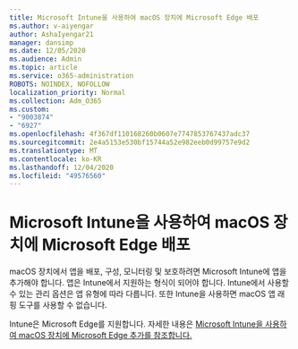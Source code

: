 ```yaml
---
title: Microsoft Intune을 사용하여 macOS 장치에 Microsoft Edge 배포
ms.author: v-aiyengar
author: AshaIyengar21
manager: dansimp
ms.date: 12/05/2020
ms.audience: Admin
ms.topic: article
ms.service: o365-administration
ROBOTS: NOINDEX, NOFOLLOW
localization_priority: Normal
ms.collection: Adm_O365
ms.custom:
- "9003874"
- "6927"
ms.openlocfilehash: 4f367df110168260b0607e7747853767437adc37
ms.sourcegitcommit: 2e4a5153e530bf15744a52e982eeb0d99757e9d2
ms.translationtype: MT
ms.contentlocale: ko-KR
ms.lasthandoff: 12/04/2020
ms.locfileid: "49576560"
---
```

# <a name="use-microsoft-intune-to-deploy-microsoft-edge-to-a-macos-device"></a>Microsoft Intune을 사용하여 macOS 장치에 Microsoft Edge 배포

macOS 장치에서 앱을 배포, 구성, 모니터링 및 보호하려면 Microsoft Intune에 앱을 추가해야 합니다. 앱은 Intune에서 지원하는 형식이 되어야 합니다. Intune에서 사용할 수 있는 관리 옵션은 앱 유형에 따라 다릅니다. 또한 Intune을 사용하면 macOS 앱 래핑 도구를 사용할 수 없습니다.

Intune은 Microsoft Edge를 지원합니다. 자세한 내용은 [Microsoft Intune을 사용하여 macOS 장치에 Microsoft Edge 추가를 참조합니다.](https://go.microsoft.com/fwlink/?linkid=2134949)